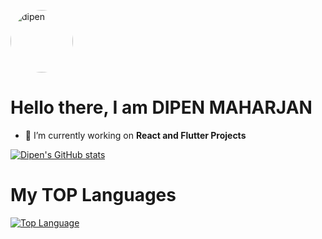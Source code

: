 <img src="https://scontent.fbwa1-1.fna.fbcdn.net/v/t39.30808-6/250081518_649608409396672_7169911112204228365_n.jpg?_nc_cat=105&ccb=1-5&_nc_sid=09cbfe&_nc_ohc=jAZ9oPdqOCAAX9JwAhj&_nc_ht=scontent.fbwa1-1.fna&oh=00_AT82AtA0AeU8s9g_iEXANgG8jr2XNQif1I6H8So8_73z0Q&oe=6218C6E3" alt="dipen" width="100" height="100" style="border-radius: 100%; object-fit:cover;" ></img> 
# Hello there, I am DIPEN MAHARJAN

- 🔭 I’m currently working on **React and Flutter Projects**

[![Dipen's GitHub stats](https://github-readme-stats.vercel.app/api?username=slimpotatoboy&show_icons=true&theme=radical)](https://github.com/slimpotatoboy/github-readme-stats)
# My TOP Languages
[![Top Language](https://github-readme-stats.vercel.app/api/top-langs/?username=slimpotatoboy)](https://github.com/slimpotatoboy/github-readme-stats)
